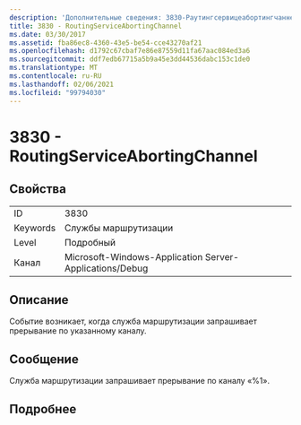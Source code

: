 ```yaml
---
description: 'Дополнительные сведения: 3830-Раутингсервицеабортингчаннел'
title: 3830 - RoutingServiceAbortingChannel
ms.date: 03/30/2017
ms.assetid: fba86ec8-4360-43e5-be54-cce43270af21
ms.openlocfilehash: d1792c67cbaf7e86e87559d11fa67aac084ed3a6
ms.sourcegitcommit: ddf7edb67715a5b9a45e3dd44536dabc153c1de0
ms.translationtype: MT
ms.contentlocale: ru-RU
ms.lasthandoff: 02/06/2021
ms.locfileid: "99794030"
---
```

# <a name="3830---routingserviceabortingchannel"></a>3830 - RoutingServiceAbortingChannel

## <a name="properties"></a>Свойства  
  
|||  
|-|-|  
|ID|3830|  
|Keywords|Службы маршрутизации|  
|Level|Подробный|  
|Канал|Microsoft-Windows-Application Server-Applications/Debug|  
  
## <a name="description"></a>Описание  

 Событие возникает, когда служба маршрутизации запрашивает прерывание по указанному каналу.  
  
## <a name="message"></a>Сообщение  

 Служба маршрутизации запрашивает прерывание по каналу «%1».  
  
## <a name="details"></a>Подробнее
